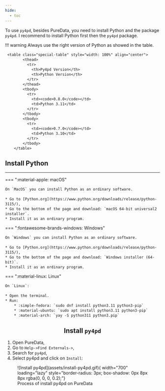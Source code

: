 ```yaml
---
hide:
  - toc
---
```


To use `py4pd`, besides PureData, you need to install Python and the package `py4pd`. I recommend to install Python first then the `py4pd` package.

!!! warning
    Always use the right version of Python as showed in the table.
    
    
     <table class="special-table" style="width: 100%" align="center">
            <thead>
              <tr>
                <th>Py4pd Version</th>
                <th>Python Version</th>
              </tr>
            </thead>
            <tbody>
              <tr>
                <td><code>0.8.0</code></td>
                <td>Python 3.11</td>
              </tr>
            </tbody>
            <tbody>
              <tr>
                <td><code>0.7.0</code></td>
                <td>Python 3.10</td>
              </tr>
            </tbody>
        </table>

## Install Python

---


=== ":material-apple: macOS"

    On `MacOS` you can install Python as an ordinary software.

    * Go to [Python.org](https://www.python.org/downloads/release/python-3115/),
    * Go to the bottom of the page and download: `macOS 64-bit universal2 installer`.
    * Install it as an ordinary program.


=== ":fontawesome-brands-windows: Windows"

    On `Windows` you can install Python as an ordinary software.

    * Go to [Python.org](https://www.python.org/downloads/release/python-3115/),
    * Go to the bottom of the page and download: `Windows installer (64-bit)`.
    * Install it as an ordinary program.

=== ":material-linux: Linux"

    On `Linux`:

    * Open the terminal.
    * Run:
        * :simple-fedora: `sudo dnf install python3.11 python3-pip`
        * :material-ubuntu: `sudo apt install python3.11 python3-pip`
        * :material-arch: `yay -S python311 python3.pip`

## <h2 align="center"> **Install `py4pd`** </h2>

1. Open PureData,
2. Go to `Help->Find Externals->`,
3. Search for `py4pd`,
4. Select py4pd and click on `Install`:

<figure markdown>
  ![Install py4pd](assets/install-py4pd.gif){ width="700" loading="lazy"  style="border-radius: 3px; box-shadow: 0px 8px 8px rgba(0, 0, 0, 0.2);"}
  <figcaption>Process of install py4pd on PureData</figcaption>
</figure>
